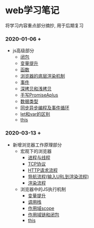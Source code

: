 # web学习笔记
将学习内容重点部分摘抄, 用于后期复习

### 2020-01-06 \+
  + js高级部分
    + [闭包](./js高级/闭包)
    + [变量提升](./js高级/变量提升)
    + [函数](./js高级/函数)
    + [浏览器的底层渲染机制](./js高级/浏览器的底层渲染机制)
    + [事件](./js高级/事件)
    + [深拷贝和浅拷贝](./js高级/深拷贝和浅拷贝)
    + [手写PromiseAplus](./js高级/手写PromiseAplus)
    + [数据类型](./js高级/数据类型)
    + [同步异步编程及事件循环](./js高级/同步异步编程及事件循环)
    + [let和var的区别](./js高级/let和var的区别)
    + [this](./js高级/this)

  
### 2020-03-13 \+
  + 新增浏览器工作原理部分
    + 宏观下的浏览器
      + [进程与线程](./浏览器工作原理/宏观下的浏览器/1.进程与线程/进程与线程.md)
      + [TCP协议](./浏览器工作原理/宏观下的浏览器/2.TCP协议/TCP协议.md)
      + [HTTP请求流程](./浏览器工作原理/宏观下的浏览器/3.HTTP请求流程/HTTP请求流程.md)
      + [导航流程(输入URL到渲染流程)](./浏览器工作原理/4.宏观下的浏览器/导航流程(输入URL到渲染流程)/导航流程(输入URL到渲染流程).md)
      + [渲染流程](./浏览器工作原理/宏观下的浏览器/5.渲染流程/渲染流程.md)
    + 浏览器中的JS执行机制
      + [变量提升](./浏览器工作原理/浏览器中的JS执行机制/1.变量提升/变量提升.md)
      + [调用栈](./浏览器工作原理/浏览器中的JS执行机制/2.调用栈/2.调用栈.md)
      + [作用域scope](./浏览器工作原理/浏览器中的JS执行机制/3.作用域scope/作用域scope.md)
      + [作用域链和闭包](./浏览器工作原理/浏览器中的JS执行机制/4.作用域链和闭包/作用域链和闭包.md)
      + [this](./浏览器工作原理/浏览器中的JS执行机制/5.this/this.md)




